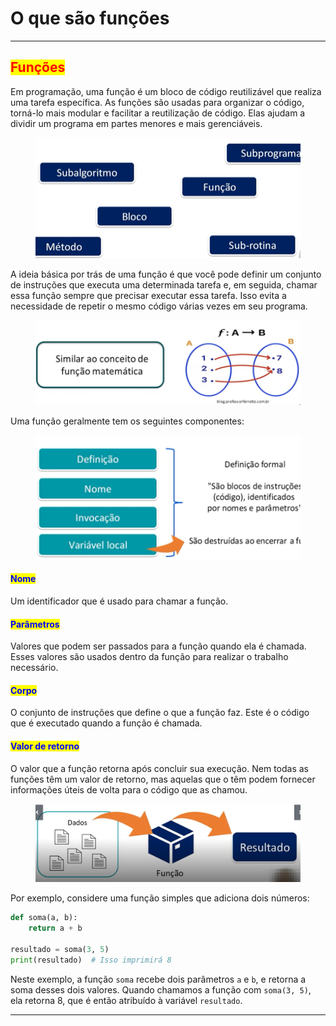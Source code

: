 # O que são funções

***

## <mark style="color:red;">Funções</mark>

Em programação, uma função é um bloco de código reutilizável que realiza uma tarefa específica. As funções são usadas para organizar o código, torná-lo mais modular e facilitar a reutilização de código. Elas ajudam a dividir um programa em partes menores e mais gerenciáveis.

<figure><img src="../.gitbook/assets/image (8).png" alt=""><figcaption></figcaption></figure>

A ideia básica por trás de uma função é que você pode definir um conjunto de instruções que executa uma determinada tarefa e, em seguida, chamar essa função sempre que precisar executar essa tarefa. Isso evita a necessidade de repetir o mesmo código várias vezes em seu programa.

<figure><img src="../.gitbook/assets/image (9).png" alt=""><figcaption></figcaption></figure>

Uma função geralmente tem os seguintes componentes:

<figure><img src="../.gitbook/assets/image (10).png" alt=""><figcaption></figcaption></figure>

#### <mark style="color:blue;">**Nome**</mark>

Um identificador que é usado para chamar a função.

#### <mark style="color:blue;">**Parâmetros**</mark>

Valores que podem ser passados para a função quando ela é chamada. Esses valores são usados dentro da função para realizar o trabalho necessário.

#### <mark style="color:blue;">**Corpo**</mark>

O conjunto de instruções que define o que a função faz. Este é o código que é executado quando a função é chamada.

#### <mark style="color:blue;">**Valor de retorno**</mark>

O valor que a função retorna após concluir sua execução. Nem todas as funções têm um valor de retorno, mas aquelas que o têm podem fornecer informações úteis de volta para o código que as chamou.

<figure><img src="../.gitbook/assets/image (11).png" alt=""><figcaption></figcaption></figure>

Por exemplo, considere uma função simples que adiciona dois números:

```python
def soma(a, b):
    return a + b

resultado = soma(3, 5)
print(resultado)  # Isso imprimirá 8

```

Neste exemplo, a função `soma` recebe dois parâmetros `a` e `b`, e retorna a soma desses dois valores. Quando chamamos a função com `soma(3, 5)`, ela retorna 8, que é então atribuído à variável `resultado`.

***
